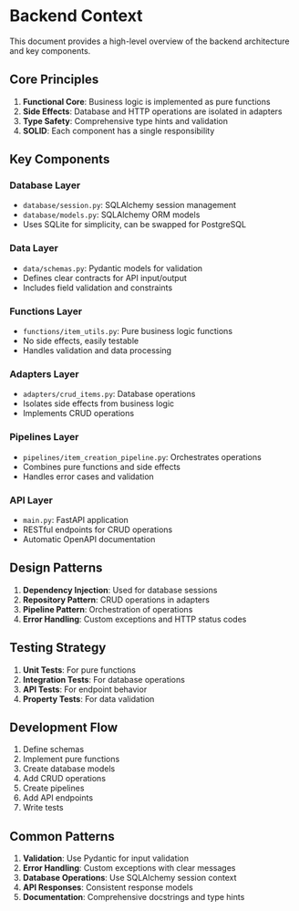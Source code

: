 # Backend Context

This document provides a high-level overview of the backend architecture and key components.

## Core Principles

1. **Functional Core**: Business logic is implemented as pure functions
2. **Side Effects**: Database and HTTP operations are isolated in adapters
3. **Type Safety**: Comprehensive type hints and validation
4. **SOLID**: Each component has a single responsibility

## Key Components

### Database Layer
- `database/session.py`: SQLAlchemy session management
- `database/models.py`: SQLAlchemy ORM models
- Uses SQLite for simplicity, can be swapped for PostgreSQL

### Data Layer
- `data/schemas.py`: Pydantic models for validation
- Defines clear contracts for API input/output
- Includes field validation and constraints

### Functions Layer
- `functions/item_utils.py`: Pure business logic functions
- No side effects, easily testable
- Handles validation and data processing

### Adapters Layer
- `adapters/crud_items.py`: Database operations
- Isolates side effects from business logic
- Implements CRUD operations

### Pipelines Layer
- `pipelines/item_creation_pipeline.py`: Orchestrates operations
- Combines pure functions and side effects
- Handles error cases and validation

### API Layer
- `main.py`: FastAPI application
- RESTful endpoints for CRUD operations
- Automatic OpenAPI documentation

## Design Patterns

1. **Dependency Injection**: Used for database sessions
2. **Repository Pattern**: CRUD operations in adapters
3. **Pipeline Pattern**: Orchestration of operations
4. **Error Handling**: Custom exceptions and HTTP status codes

## Testing Strategy

1. **Unit Tests**: For pure functions
2. **Integration Tests**: For database operations
3. **API Tests**: For endpoint behavior
4. **Property Tests**: For data validation

## Development Flow

1. Define schemas
2. Implement pure functions
3. Create database models
4. Add CRUD operations
5. Create pipelines
6. Add API endpoints
7. Write tests

## Common Patterns

1. **Validation**: Use Pydantic for input validation
2. **Error Handling**: Custom exceptions with clear messages
3. **Database Operations**: Use SQLAlchemy session context
4. **API Responses**: Consistent response models
5. **Documentation**: Comprehensive docstrings and type hints 